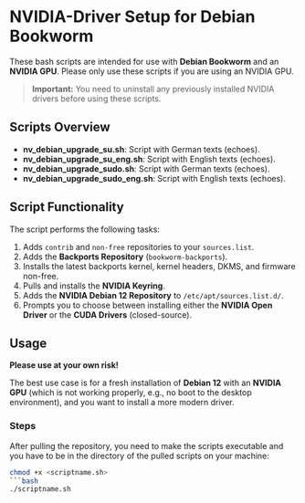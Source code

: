 # NVIDIA-Driver Setup for Debian Bookworm

These bash scripts are intended for use with **Debian Bookworm** and an **NVIDIA GPU**.
Please only use these scripts if you are using an NVIDIA GPU.

> **Important:** You need to uninstall any previously installed NVIDIA drivers before using these scripts.

## Scripts Overview

- **nv_debian_upgrade_su.sh**: Script with German texts (echoes).
- **nv_debian_upgrade_su_eng.sh**: Script with English texts (echoes).
- **nv_debian_upgrade_sudo.sh**: Script with German texts (echoes).
- **nv_debian_upgrade_sudo_eng.sh**: Script with English texts (echoes).

## Script Functionality

The script performs the following tasks:

1. Adds `contrib` and `non-free` repositories to your `sources.list`.
2. Adds the **Backports Repository** (`bookworm-backports`).
3. Installs the latest backports kernel, kernel headers, DKMS, and firmware non-free.
4. Pulls and installs the **NVIDIA Keyring**.
5. Adds the **NVIDIA Debian 12 Repository** to `/etc/apt/sources.list.d/`.
6. Prompts you to choose between installing either the **NVIDIA Open Driver** or the **CUDA Drivers** (closed-source).

## Usage

**Please use at your own risk!**

The best use case is for a fresh installation of **Debian 12** with an **NVIDIA GPU** (which is not working properly, e.g., no boot to the desktop environment), and you want to install a more modern driver.

### Steps

After pulling the repository, you need to make the scripts executable and you have to be in the directory of the pulled scripts on your machine:
   ```bash
   chmod +x <scriptname.sh>
   ```bash
   ./scriptname.sh
